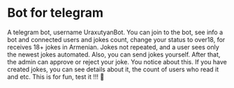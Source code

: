 # Bot for telegram 
A telegram bot, username UraxutyanBot. 
You can join to the bot, see info a bot and connected users and jokes count, change your status to over18, for receives 18+ jokes in Armenian.
Jokes not repeated, and a user sees only the newest jokes automated.
Also, you can send jokes yourself. After that, the admin can approve or reject your joke. You notice about this.
If you have created jokes, you can see details about it, the count of users who read it and etc.
This is for fun, test it !!! 👋
